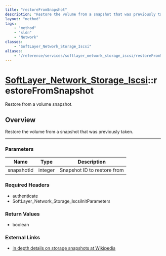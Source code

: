 ```yaml
---
title: "restoreFromSnapshot"
description: "Restore the volume from a snapshot that was previously taken."
layout: "method"
tags:
    - "method"
    - "sldn"
    - "Network"
classes:
    - "SoftLayer_Network_Storage_Iscsi"
aliases:
    - "/reference/services/softlayer_network_storage_iscsi/restoreFromSnapshot"
---
```

# [SoftLayer_Network_Storage_Iscsi](/reference/services/SoftLayer_Network_Storage_Iscsi)::restoreFromSnapshot

Restore from a volume snapshot.


## Overview 
Restore the volume from a snapshot that was previously taken. 

-----

### Parameters 
|Name | Type | Description |
| --- | --- | --- |
|snapshotId| integer| Snapshot ID to restore from|


### Required Headers
* authenticate
* SoftLayer_Network_Storage_IscsiInitParameters


### Return Values
* boolean

### External Links


* [In depth details on storage snapshots at Wikipedia](http://en.wikipedia.org/wiki/Snapshot_(computer_storage))





